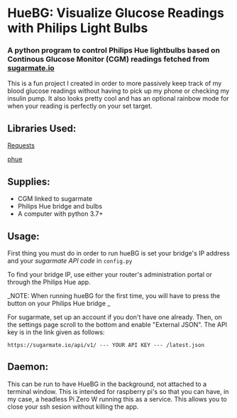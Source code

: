 # HueBG: Visualize Glucose Readings with Philips Light Bulbs
 ### A python program to control Philips Hue lightbulbs based on Continous Glucose Monitor (CGM) readings fetched from [sugarmate.io](https://sugarmate.io)

This is a fun project I created in order to more passively keep track of my blood glucose readings without having to pick up my phone or checking my insulin pump. It also looks pretty cool and has an optional rainbow mode for when your reading is perfectly on your set target.

## Libraries Used:
[Requests](https://docs.python-requests.org/en/master/)

[phue](https://github.com/studioimaginaire/phue)

## Supplies:
- CGM linked to sugarmate
- Philips Hue bridge and bulbs
- A computer with python 3.7+

## Usage:
First thing you must do in order to run hueBG is set your bridge's IP address and your _sugarmate API code_ in `config.py`

To find your bridge IP, use either your router's administration portal or through the Philips Hue app.

_NOTE: When running hueBG for the first time, you will have to press the button on your Philips Hue bridge _ 

For sugarmate, set up an account if you don't have one already. 
Then, on the settings page scroll to the bottom and enable "External JSON". 
The API key is in the link given as follows:

`https://sugarmate.io/api/v1/ --- YOUR API KEY --- /latest.json`

## Daemon:
This can be run to have HueBG in the background, not attached to a terminal window. This is intended for raspberry pi's so that you can have, in my case, a headless Pi Zero W running this as a service. This allows you to close your ssh sesion without killing the app.
